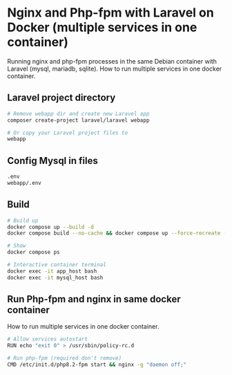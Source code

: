 # Nginx and Php-fpm with Laravel on Docker (multiple services in one container)

Running nginx and php-fpm processes in the same Debian container with Laravel (mysql, mariadb, sqlite). How to run multiple services in one docker container.

## Laravel project directory

```sh
# Remove webapp dir and create new Laravel app
composer create-project laravel/laravel webapp

# Or copy your Laravel project files to
webapp
```

## Config Mysql in files

```sh
.env
webapp/.env
```

## Build

```sh
# Build up
docker compose up --build -d
docker compose build --no-cache && docker compose up --force-recreate -d

# Show
docker compose ps

# Interactive container terminal
docker exec -it app_host bash
docker exec -it mysql_host bash
```

## Run Php-fpm and nginx in same docker container

How to run multiple services in one docker container.

```sh
# Allow services autostart
RUN echo "exit 0" > /usr/sbin/policy-rc.d

# Run php-fpm (required don't remove)
CMD /etc/init.d/php8.2-fpm start && nginx -g "daemon off;"
```
